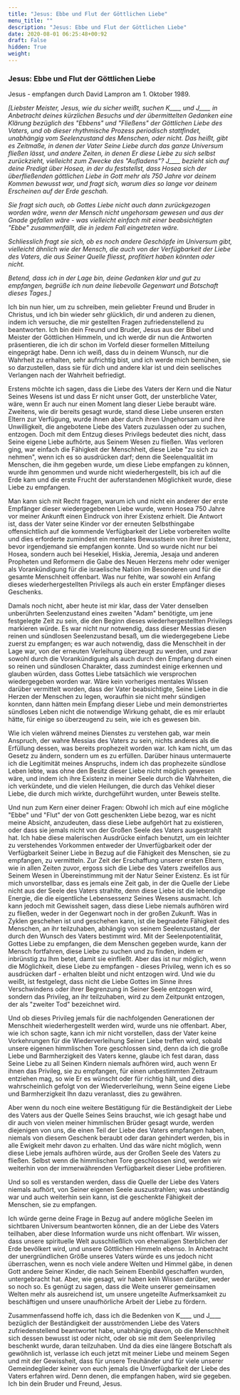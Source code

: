 ```yaml
---
title: "Jesus: Ebbe und Flut der Göttlichen Liebe"
menu_title: ""
description: "Jesus: Ebbe und Flut der Göttlichen Liebe"
date: 2020-08-01 06:25:48+00:92
draft: False
hidden: True
weight:
---
```

### Jesus: Ebbe und Flut der Göttlichen Liebe

Jesus - empfangen durch David Lampron am 1. Oktober 1989.

*[Liebster Meister, Jesus, wie du sicher weißt, suchen K____ und J____ in Anbetracht deines kürzlichen Besuchs und der übermittelten Gedanken eine Klärung bezüglich des "Ebbens" und "Fließens" der Göttlichen Liebe des Vaters, und ob dieser rhythmische Prozess periodisch stattfindet, unabhängig vom Seelenzustand des Menschen, oder nicht. Das heißt, gibt es Zeitmaße, in denen der Vater Seine Liebe durch das ganze Universum fließen lässt, und andere Zeiten, in denen Er diese Liebe zu sich selbst zurückzieht, vielleicht zum Zwecke des "Aufladens"? J____ bezieht sich auf deine Predigt über Hosea, in der du feststellst, dass Hosea sich der überfließenden göttlichen Liebe in Gott mehr als 750 Jahre vor deinem Kommen bewusst war, und fragt sich, warum dies so lange vor deinem Erscheinen auf der Erde geschah.*

*Sie fragt sich auch, ob Gottes Liebe nicht auch dann zurückgezogen worden wäre, wenn der Mensch nicht ungehorsam gewesen und aus der Gnade gefallen wäre - was vielleicht einfach mit einer beabsichtigten "Ebbe" zusammenfällt, die in jedem Fall eingetreten wäre.*

*Schliesslich fragt sie sich, ob es noch andere Geschöpfe im Universum gibt, vielleicht ähnlich wie der Mensch, die auch von der Verfügbarkeit der Liebe des Vaters, die aus Seiner Quelle fliesst, profitiert haben könnten oder nicht.*

*Betend, dass ich in der Lage bin, deine Gedanken klar und gut zu empfangen, begrüße ich nun deine liebevolle Gegenwart und Botschaft dieses Tages.]*

Ich bin nun hier, um zu schreiben, mein geliebter Freund und Bruder in Christus, und ich bin wieder sehr glücklich, dir und anderen zu dienen, indem ich versuche, die mir gestellten Fragen zufriedenstellend zu beantworten. Ich bin dein Freund und Bruder, Jesus aus der Bibel und Meister der Göttlichen Himmeln, und ich werde dir nun die Antworten präsentieren, die ich dir schon im Vorfeld dieser formellen Mitteilung eingeprägt habe. Denn ich weiß, dass du in deinem Wunsch, nur die Wahrheit zu erhalten, sehr aufrichtig bist, und ich werde mich bemühen, sie so darzustellen, dass sie für dich und andere klar ist und dein seelisches Verlangen nach der Wahrheit befriedigt.

Erstens möchte ich sagen, dass die Liebe des Vaters der Kern und die Natur Seines Wesens ist und dass Er nicht unser Gott, der unsterbliche Vater, wäre, wenn Er auch nur einen Moment lang dieser Liebe beraubt wäre. Zweitens, wie dir bereits gesagt wurde, stand diese Liebe unseren ersten Eltern zur Verfügung, wurde ihnen aber durch ihren Ungehorsam und ihre Unwilligkeit, die angebotene Liebe des Vaters zuzulassen oder zu suchen, entzogen. Doch mit dem Entzug dieses Privilegs bedeutet dies nicht, dass Seine eigene Liebe aufhörte, aus Seinem Wesen zu fließen. Was verloren ging, war einfach die Fähigkeit der Menschheit, diese Liebe "zu sich zu nehmen", wenn ich es so ausdrücken darf; denn die Seelenqualität im Menschen, die ihm gegeben wurde, um diese Liebe empfangen zu können, wurde ihm genommen und wurde nicht wiederhergestellt, bis ich auf die Erde kam und die erste Frucht der auferstandenen Möglichkeit wurde, diese Liebe zu empfangen.

Man kann sich mit Recht fragen, warum ich und nicht ein anderer der erste Empfänger dieser wiedergegebenen Liebe wurde, wenn Hosea 750 Jahre vor meiner Ankunft einen Eindruck von ihrer Existenz erhielt. Die Antwort ist, dass der Vater seine Kinder vor der erneuten Selbsthingabe offensichtlich auf die kommende Verfügbarkeit der Liebe vorbereiten wollte und dies erforderte zumindest ein mentales Bewusstsein von ihrer Existenz, bevor irgendjemand sie empfangen konnte. Und so wurde nicht nur bei Hosea, sondern auch bei Hesekiel, Hiskia, Jeremia, Jesaja und anderen Propheten und Reformern die Gabe des Neuen Herzens mehr oder weniger als Vorankündigung für die israelische Nation im Besonderen und für die gesamte Menschheit offenbart. Was nur fehlte, war sowohl ein Anfang dieses wiederhergestellten Privilegs als auch ein erster Empfänger dieses Geschenks.

Damals noch nicht, aber heute ist mir klar, dass der Vater denselben unberührten Seelenzustand eines zweiten "Adam" benötigte, um jene festgelegte Zeit zu sein, die den Beginn dieses wiederhergestellten Privilegs markieren würde. Es war nicht nur notwendig, dass dieser Messias diesen reinen und sündlosen Seelenzustand besaß, um die wiedergegebene Liebe zuerst zu empfangen; es war auch notwendig, dass die Menschheit in der Lage war, von der erneuten Verleihung überzeugt zu werden, und zwar sowohl durch die Vorankündigung als auch durch den Empfang durch einen so reinen und sündlosen Charakter, dass zumindest einige erkennen und glauben würden, dass Gottes Liebe tatsächlich wie versprochen wiedergegeben worden war. Wäre kein vorheriges mentales Wissen darüber vermittelt worden, dass der Vater beabsichtigte, Seine Liebe in die Herzen der Menschen zu legen, woraufhin sie nicht mehr sündigen konnten, dann hätten mein Empfang dieser Liebe und mein demonstriertes sündloses Leben nicht die notwendige Wirkung gehabt, die es mir erlaubt hätte, für einige so überzeugend zu sein, wie ich es gewesen bin.

Wie ich vielen während meines Dienstes zu verstehen gab, war mein Anspruch, der wahre Messias des Vaters zu sein, nichts anderes als die Erfüllung dessen, was bereits prophezeit worden war. Ich kam nicht, um das Gesetz zu ändern, sondern um es zu erfüllen. Darüber hinaus untermauerte ich die Legitimität meines Anspruchs, indem ich das prophezeite sündlose Leben lebte, was ohne den Besitz dieser Liebe nicht möglich gewesen wäre, und indem ich ihre Existenz in meiner Seele durch die Wahrheiten, die ich verkündete, und die vielen Heilungen, die durch das Vehikel dieser Liebe, die durch mich wirkte, durchgeführt wurden, unter Beweis stellte.

Und nun zum Kern einer deiner Fragen: Obwohl ich mich auf eine mögliche "Ebbe" und "Flut" der von Gott geschenkten Liebe bezog, war es nicht meine Absicht, anzudeuten, dass diese Liebe aufgehört hat zu existieren, oder dass sie jemals nicht von der Großen Seele des Vaters ausgestrahlt hat. Ich habe diese malerischen Ausdrücke einfach benutzt, um ein leichter zu verstehendes Vorkommen entweder der Unverfügbarkeit oder der Verfügbarkeit Seiner Liebe in Bezug auf die Fähigkeit des Menschen, sie zu empfangen, zu vermitteln. Zur Zeit der Erschaffung unserer ersten Eltern, wie in allen Zeiten zuvor, ergoss sich die Liebe des Vaters zweifellos aus Seinem Wesen in Übereinstimmung mit der Natur Seiner Existenz. Es ist für mich unvorstellbar, dass es jemals eine Zeit gab, in der die Quelle der Liebe nicht aus der Seele des Vaters strahlte, denn diese Liebe ist die lebendige Energie, die die eigentliche Lebensessenz Seines Wesens ausmacht. Ich kann jedoch mit Gewissheit sagen, dass diese Liebe niemals aufhören wird zu fließen, weder in der Gegenwart noch in der großen Zukunft. Was in Zyklen geschehen ist und geschehen kann, ist die begnadete Fähigkeit des Menschen, an ihr teilzuhaben, abhängig von seinem Seelenzustand, der durch den Wunsch des Vaters bestimmt wird. Mit der Seelenpotentialität, Gottes Liebe zu empfangen, die dem Menschen gegeben wurde, kann der Mensch fortfahren, diese Liebe zu suchen und zu finden, indem er inbrünstig zu Ihm betet, damit sie einfließt. Aber das ist nur möglich, wenn die Möglichkeit, diese Liebe zu empfangen - dieses Privileg, wenn ich es so ausdrücken darf - erhalten bleibt und nicht entzogen wird. Und wie du weißt, ist festgelegt, dass nicht die Liebe Gottes im Sinne ihres Verschwindens oder ihrer Begrenzung in Seiner Seele entzogen wird, sondern das Privileg, an ihr teilzuhaben, wird zu dem Zeitpunkt entzogen, der als "zweiter Tod" bezeichnet wird.

Und ob dieses Privileg jemals für die nachfolgenden Generationen der Menschheit wiederhergestellt werden wird, wurde uns nie offenbart. Aber, wie ich schon sagte, kann ich mir nicht vorstellen, dass der Vater keine Vorkehrungen für die Wiederverleihung Seiner Liebe treffen wird, sobald unsere eigenen himmlischen Tore geschlossen sind, denn da ich die große Liebe und Barmherzigkeit des Vaters kenne, glaube ich fest daran, dass Seine Liebe zu all Seinen Kindern niemals aufhören wird, auch wenn Er ihnen das Privileg, sie zu empfangen, für einen unbestimmten Zeitraum entziehen mag, so wie Er es wünscht oder für richtig hält, und dies wahrscheinlich gefolgt von der Wiederverleihung, wenn Seine eigene Liebe und Barmherzigkeit Ihn dazu veranlasst, dies zu gewähren.

Aber wenn du noch eine weitere Bestätigung für die Beständigkeit der Liebe des Vaters aus der Quelle Seines Seins brauchst, wie ich gesagt habe und dir auch von vielen meiner himmlischen Brüder gesagt wurde, werden diejenigen von uns, die einen Teil der Liebe des Vaters empfangen haben, niemals von diesem Geschenk beraubt oder daran gehindert werden, bis in alle Ewigkeit mehr davon zu erhalten. Und das wäre nicht möglich, wenn diese Liebe jemals aufhören würde, aus der Großen Seele des Vaters zu fließen. Selbst wenn die himmlischen Tore geschlossen sind, werden wir weiterhin von der immerwährenden Verfügbarkeit dieser Liebe profitieren.

Und so soll es verstanden werden, dass die Quelle der Liebe des Vaters niemals aufhört, von Seiner eigenen Seele auszustrahlen; was unbeständig war und auch weiterhin sein kann, ist die geschenkte Fähigkeit der Menschen, sie zu empfangen.

Ich würde gerne deine Frage in Bezug auf andere mögliche Seelen im sichtbaren Universum beantworten können, die an der Liebe des Vaters teilhaben, aber diese Information wurde uns nicht offenbart. Wir wissen, dass unsere spirituelle Welt ausschließlich von ehemaligen Sterblichen der Erde bevölkert wird, und unsere Göttlichen Himmeln ebenso. In Anbetracht der unergründlichen Größe unseres Vaters würde es uns jedoch nicht überraschen, wenn es noch viele andere Welten und Himmel gäbe, in denen Gott andere Seiner Kinder, die nach Seinem Ebenbild geschaffen wurden, untergebracht hat. Aber, wie gesagt, wir haben kein Wissen darüber, weder so noch so. Es genügt zu sagen, dass die Weite unserer gemeinsamen Welten mehr als ausreichend ist, um unsere ungeteilte Aufmerksamkeit zu beschäftigen und unsere unaufhörliche Arbeit der Liebe zu fördern.

Zusammenfassend hoffe ich, dass ich die Bedenken von K____ und J____ bezüglich der Beständigkeit der ausströmenden Liebe des Vaters zufriedenstellend beantwortet habe, unabhängig davon, ob die Menschheit sich dessen bewusst ist oder nicht, oder ob sie mit dem Seelenprivileg beschenkt wurde, daran teilzuhaben. Und da dies eine längere Botschaft als gewöhnlich ist, verlasse ich euch jetzt mit meiner Liebe und meinem Segen und mit der Gewissheit, dass für unsere Treuhänder und für viele unserer Gemeindeglieder keiner von euch jemals die Unverfügbarkeit der Liebe des Vaters erfahren wird. Denn denen, die empfangen haben, wird sie gegeben. Ich bin dein Bruder und Freund, Jesus.
